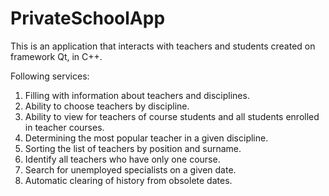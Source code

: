 # PrivateSchoolApp
This is an application that interacts with teachers and students created on framework Qt, in C++.

Following services:
1. Filling with information about teachers and disciplines.
2. Ability to choose teachers by discipline.
3. Ability to view for teachers of course students and all students enrolled in teacher courses.
4. Determining the most popular teacher in a given discipline.
5. Sorting the list of teachers by position and surname.
6. Identify all teachers who have only one course.
7. Search for unemployed specialists on a given date.
8. Automatic clearing of history from obsolete dates.
